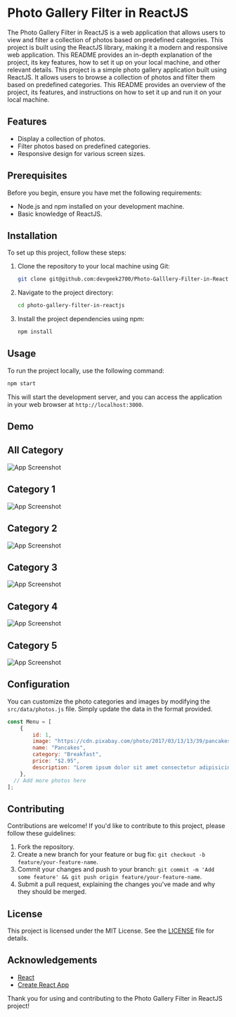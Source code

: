 # Photo Gallery Filter in ReactJS


The Photo Gallery Filter in ReactJS is a web application that allows users to view and filter a collection of photos based on predefined categories. This project is built using the ReactJS library, making it a modern and responsive web application. This README provides an in-depth explanation of the project, its key features, how to set it up on your local machine, and other relevant details. This project is a simple photo gallery application built using ReactJS. It allows users to browse a collection of photos and filter them based on predefined categories. This README provides an overview of the project, its features, and instructions on how to set it up and run it on your local machine.

## Features

- Display a collection of photos.
- Filter photos based on predefined categories.
- Responsive design for various screen sizes.

## Prerequisites

Before you begin, ensure you have met the following requirements:

- Node.js and npm installed on your development machine.
- Basic knowledge of ReactJS.

## Installation

To set up this project, follow these steps:

1. Clone the repository to your local machine using Git:

   ```bash
   git clone git@github.com:devgeek2700/Photo-Galllery-Filter-in-ReactJs.git
   ```

2. Navigate to the project directory:

   ```bash
   cd photo-gallery-filter-in-reactjs
   ```

3. Install the project dependencies using npm:

   ```bash
   npm install
   ```

## Usage

To run the project locally, use the following command:

```bash
npm start
```

This will start the development server, and you can access the application in your web browser at `http://localhost:3000`.

## Demo

## All Category

![App Screenshot](https://github.com/devgeek2700/Photo-Galllery-Filter-in-ReactJs/blob/master/public/Output/output1.png?raw=true)

## Category 1

![App Screenshot](https://github.com/devgeek2700/Photo-Galllery-Filter-in-ReactJs/blob/master/public/Output/output2.png?raw=true)
 
## Category 2

![App Screenshot](https://github.com/devgeek2700/Photo-Galllery-Filter-in-ReactJs/blob/master/public/Output/output3.png?raw=true)

## Category 3

![App Screenshot](https://github.com/devgeek2700/Photo-Galllery-Filter-in-ReactJs/blob/master/public/Output/output4.png?raw=true)

## Category 4

![App Screenshot](https://github.com/devgeek2700/Photo-Galllery-Filter-in-ReactJs/blob/master/public/Output/output5.png?raw=true)

## Category 5

![App Screenshot](https://github.com/devgeek2700/Photo-Galllery-Filter-in-ReactJs/blob/master/public/Output/output6.png?raw=true)

## Configuration

You can customize the photo categories and images by modifying the `src/data/photos.js` file. Simply update the data in the format provided.

```javascript
const Menu = [
    {
        id: 1,
        image: "https://cdn.pixabay.com/photo/2017/03/13/13/39/pancakes-2139844_1280.jpg",
        name: "Pancakes",
        category: "Breakfast",
        price: "$2.95",
        description: "Lorem ipsum dolor sit amet consectetur adipisicing elit. Iste, repellendus?",
    },
  // Add more photos here
];
```

## Contributing

Contributions are welcome! If you'd like to contribute to this project, please follow these guidelines:

1. Fork the repository.
2. Create a new branch for your feature or bug fix: `git checkout -b feature/your-feature-name`.
3. Commit your changes and push to your branch: `git commit -m 'Add some feature' && git push origin feature/your-feature-name`.
4. Submit a pull request, explaining the changes you've made and why they should be merged.

## License

This project is licensed under the MIT License. See the [LICENSE](LICENSE) file for details.

## Acknowledgements

- [React](https://reactjs.org/)
- [Create React App](https://reactjs.org/docs/create-a-new-react-app.html)

Thank you for using and contributing to the Photo Gallery Filter in ReactJS project!
